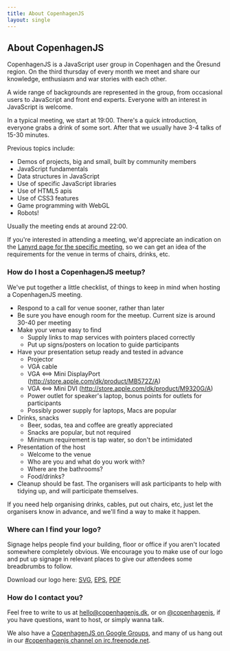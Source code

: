 ```yaml
---
title: About CopenhagenJS
layout: single
---
```


## About CopenhagenJS

CopenhagenJS is a JavaScript user group in Copenhagen and the Öresund region. On the third thursday of every month we meet and share our knowledge, enthusiasm and war stories with each other.

A wide range of backgrounds are represented in the group, from occasional users to JavaScript and front end experts. Everyone with an interest in JavaScript is welcome.

In a typical meeting, we start at 19:00. There's a quick introduction, everyone grabs a drink of some sort. After that we usually have 3-4 talks of 15-30 minutes.

Previous topics include:

* Demos of projects, big and small, built by community members
* JavaScript fundamentals
* Data structures in JavaScript
* Use of specific JavaScript libraries
* Use of HTML5 apis
* Use of CSS3 features
* Game programming with WebGL
* Robots!

Usually the meeting ends at around 22:00.

If you're interested in attending a meeting, we'd appreciate an indication on the [Lanyrd page for the specific meeting](http://lanyrd.com/series/copenhagenjs/), so we can get an idea of the requirements for the venue in terms of chairs, drinks, etc.

### How do I host a CopenhagenJS meetup?

We've put together a little checklist, of things to keep in mind when hosting a CopenhagenJS meeting.

* Respond to a call for venue sooner, rather than later
* Be sure you have enough room for the meetup. Current size is around 30-40 per meeting
* Make your venue easy to find
   * Supply links to map services with pointers placed correctly
   * Put up signs/posters on location to guide participants
* Have your presentation setup ready and tested in advance
   * Projector
   * VGA cable
   * VGA ⟺ Mini DisplayPort (<http://store.apple.com/dk/product/MB572Z/A>)
   * VGA ⟺ Mini DVI (<http://store.apple.com/dk/product/M9320G/A>)
   * Power outlet for speaker's laptop, bonus points for outlets for participants
   * Possibly power supply for laptops, Macs are popular
* Drinks, snacks
   * Beer, sodas, tea and coffee are greatly appreciated
   * Snacks are popular, but not required
   * Minimum requirement is tap water, so don't be intimidated
* Presentation of the host
   * Welcome to the venue
   * Who are you and what do you work with?
   * Where are the bathrooms?
   * Food/drinks?
* Cleanup should be fast. The organisers will ask participants to help with tidying up, and will participate themselves.

If you need help organising drinks, cables, put out chairs, etc, just let the organisers know in advance, and we'll find a way to make it happen.

### Where can I find your logo?

Signage helps people find your building, floor or office if you aren't located somewhere completely obvious. We encourage you to make use of our logo and put up signage in relevant places to give our attendees some breadbrumbs to follow.

Download our logo here: [SVG](/images/logo/cphjs.svg), [EPS](/images/logo/cphjs.eps), [PDF](/images/logo/cphjs.pdf)

### How do I contact you?

Feel free to write to us at <hello@copenhagenjs.dk>, or on [@copenhagenjs](http://twitter.com/copenhagenjs), if you have questions, want to host, or simply wanna talk.

We also have a [CopenhagenJS on Google Groups](http://groups.google.com/group/copenhagenjs/), and many of us hang out in our [#copenhagenjs channel on irc.freenode.net](irc://irc.freenode.net/copenhagenjs).
